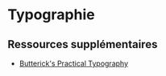 # Typographie

## Ressources supplémentaires

- [Butterick's Practical Typography](https://practicaltypography.com)